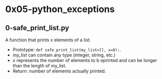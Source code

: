 # 0x05-python_exceptions

## 0-safe_print_list.py
 A function that prints x elements of a list.

 - Prototype: ``` def safe_print_list(my_list=[], x=0): ```.
 - *my_list* can contain any type (integer, string, etc.)
 - *x* represents the number  of elements to b eprinted and can be longer than the length of my_list.
 - Return: number of elements actually printed.

